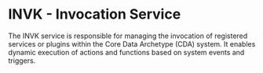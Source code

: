 # INVK - Invocation Service

The INVK service is responsible for managing the invocation of registered services or plugins within the Core Data Archetype (CDA) system. It enables dynamic execution of actions and functions based on system events and triggers.
